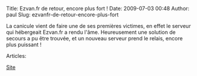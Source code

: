 Title: Ezvan.fr de retour, encore plus fort !
Date: 2009-07-03 00:48
Author: paul
Slug: ezvanfr-de-retour-encore-plus-fort

<div
class="field field-name-body field-type-text-with-summary field-label-hidden">

<div class="field-items">

<div class="field-item even">

La canicule vient de faire une de ses premières victimes, en effet le
serveur qui hébergeait Ezvan.fr a rendu l'âme. Heureusement une solution
de secours a pu être trouvée, et un nouveau serveur prend le relais,
encore plus puissant !

</p>
<p>

</div>

</div>

</div>

<div
class="field field-name-taxonomy-vocabulary-2 field-type-taxonomy-term-reference field-label-above">

<div class="field-label">

Articles: 

</div>

<div class="field-items">

<div class="field-item even">

[Site](https://www.ezvan.fr/taxonomy/term/7)

</div>

</div>

</div>

</p>

